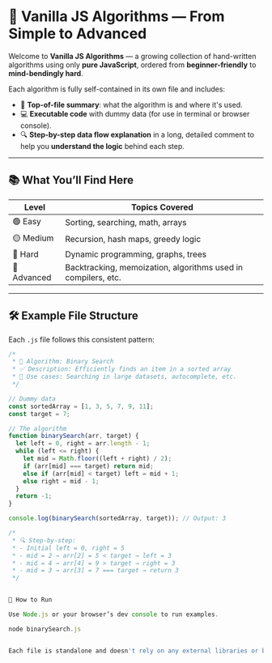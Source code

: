 # 🧠 Vanilla JS Algorithms — From Simple to Advanced

Welcome to **Vanilla JS Algorithms** — a growing collection of hand-written algorithms using only **pure JavaScript**, ordered from **beginner-friendly** to **mind-bendingly hard**.

Each algorithm is fully self-contained in its own file and includes:
- 📝 **Top-of-file summary**: what the algorithm is and where it's used.
- 💻 **Executable code** with dummy data (for use in terminal or browser console).
- 🔍 **Step-by-step data flow explanation** in a long, detailed comment to help you **understand the logic** behind each step.

---

## 📚 What You’ll Find Here

| Level        | Topics Covered                       |
|--------------|---------------------------------------|
| 🟢 Easy       | Sorting, searching, math, arrays      |
| 🟡 Medium     | Recursion, hash maps, greedy logic    |
| 🔴 Hard       | Dynamic programming, graphs, trees    |
| 🧠 Advanced   | Backtracking, memoization, algorithms used in compilers, etc. |

---

## 🛠 Example File Structure

Each `.js` file follows this consistent pattern:

```js
/*
 * 📌 Algorithm: Binary Search
 * ✅ Description: Efficiently finds an item in a sorted array
 * 🧠 Use cases: Searching in large datasets, autocomplete, etc.
 */

// Dummy data
const sortedArray = [1, 3, 5, 7, 9, 11];
const target = 7;

// The algorithm
function binarySearch(arr, target) {
  let left = 0, right = arr.length - 1;
  while (left <= right) {
    let mid = Math.floor((left + right) / 2);
    if (arr[mid] === target) return mid;
    else if (arr[mid] < target) left = mid + 1;
    else right = mid - 1;
  }
  return -1;
}

console.log(binarySearch(sortedArray, target)); // Output: 3

/*
 * 🔍 Step-by-step:
 * - Initial left = 0, right = 5
 * - mid = 2 → arr[2] = 5 < target → left = 3
 * - mid = 4 → arr[4] = 9 > target → right = 3
 * - mid = 3 → arr[3] = 7 === target → return 3
 */


🚀 How to Run

Use Node.js or your browser’s dev console to run examples.

node binarySearch.js


Each file is standalone and doesn't rely on any external libraries or bundlers.
